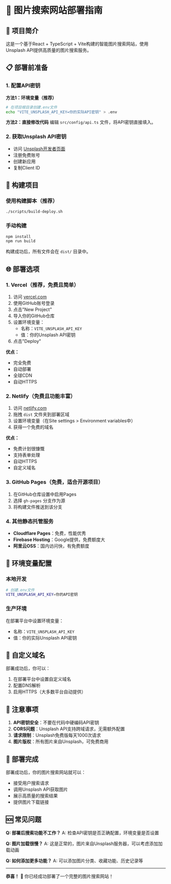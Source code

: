 # 🚀 图片搜索网站部署指南

## 🎯 项目简介

这是一个基于React + TypeScript + Vite构建的智能图片搜索网站，使用Unsplash API提供高质量的图片搜索服务。

## 📋 部署前准备

### 1. 配置API密钥

**方法1：环境变量（推荐）**
```bash
# 在项目根目录创建.env文件
echo "VITE_UNSPLASH_API_KEY=你的实际API密钥" > .env
```

**方法2：直接修改代码**
编辑 `src/config/api.ts` 文件，将API密钥直接填入。

### 2. 获取Unsplash API密钥
- 访问 [Unsplash开发者页面](https://unsplash.com/developers)
- 注册免费账号
- 创建新应用
- 复制Client ID

## 🔨 构建项目

### 使用构建脚本（推荐）
```bash
./scripts/build-deploy.sh
```

### 手动构建
```bash
npm install
npm run build
```

构建成功后，所有文件会在 `dist/` 目录中。

## 🌐 部署选项

### 1. Vercel（推荐，免费且简单）

1. 访问 [vercel.com](https://vercel.com)
2. 使用GitHub账号登录
3. 点击"New Project"
4. 导入你的GitHub仓库
5. 设置环境变量：
   - 名称：`VITE_UNSPLASH_API_KEY`
   - 值：你的Unsplash API密钥
6. 点击"Deploy"

**优点：**
- 完全免费
- 自动部署
- 全球CDN
- 自动HTTPS

### 2. Netlify（免费且功能丰富）

1. 访问 [netlify.com](https://netlify.com)
2. 拖拽 `dist` 文件夹到部署区域
3. 设置环境变量（在Site settings > Environment variables中）
4. 获得一个免费的域名

**优点：**
- 免费计划很慷慨
- 支持表单处理
- 自动HTTPS
- 自定义域名

### 3. GitHub Pages（免费，适合开源项目）

1. 在GitHub仓库设置中启用Pages
2. 选择 `gh-pages` 分支作为源
3. 将构建文件推送到该分支

### 4. 其他静态托管服务

- **Cloudflare Pages**：免费，性能优秀
- **Firebase Hosting**：Google提供，免费额度大
- **阿里云OSS**：国内访问快，有免费额度

## 🔧 环境变量配置

### 本地开发
```bash
# 创建.env文件
VITE_UNSPLASH_API_KEY=你的API密钥
```

### 生产环境
在部署平台中设置环境变量：
- 名称：`VITE_UNSPLASH_API_KEY`
- 值：你的实际Unsplash API密钥

## 📱 自定义域名

部署成功后，你可以：
1. 在部署平台中设置自定义域名
2. 配置DNS解析
3. 启用HTTPS（大多数平台自动提供）

## 🚨 注意事项

1. **API密钥安全**：不要在代码中硬编码API密钥
2. **CORS问题**：Unsplash API支持跨域请求，无需额外配置
3. **请求限制**：Unsplash免费版每天1000次请求
4. **图片版权**：所有图片来自Unsplash，可免费商用

## 🎉 部署完成

部署成功后，你的图片搜索网站就可以：
- 接受用户搜索请求
- 调用Unsplash API获取图片
- 展示高质量的搜索结果
- 提供图片下载链接

## 🆘 常见问题

**Q: 部署后搜索功能不工作？**
A: 检查API密钥是否正确配置，环境变量是否设置

**Q: 图片加载很慢？**
A: 这是正常的，图片来自Unsplash服务器，可以考虑添加加载动画

**Q: 如何添加更多功能？**
A: 可以添加图片分类、收藏功能、历史记录等

---

**恭喜！** 🎊 你已经成功部署了一个完整的图片搜索网站！
